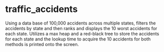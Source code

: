 # traffic_accidents
Using a data base of 100,000 accidents across multiple states, filters the accidents by state and then ranks and displays the 10 worst accidents for each state. Utilizes a max heap and a red-black tree to store the accidents for each state and the lookup time to acquire the 10 accidents for both methods is printed onto the screen.
